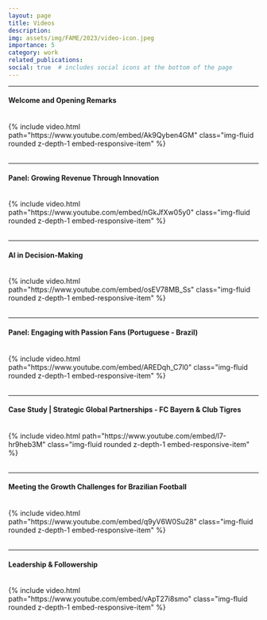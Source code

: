 ```yaml
---
layout: page
title: Videos
description: 
img: assets/img/FAME/2023/video-icon.jpeg
importance: 5
category: work
related_publications:
social: true  # includes social icons at the bottom of the page
---
```

<hr>

<div class="row mt-3">
    <div class="col-12">
        <h4>Welcome and Opening Remarks</h4> <!-- This is your video header -->
        <br>
    </div>
    <div class="col-12 embed-responsive embed-responsive-16by9">
        {% include video.html path="https://www.youtube.com/embed/Ak9Qyben4GM" class="img-fluid rounded z-depth-1 embed-responsive-item" %}
    </div>
</div>

<br>
<hr>

<div class="row mt-3">
    <div class="col-12">
        <h4>Panel: Growing Revenue Through Innovation</h4> <!-- This is your video header -->
        <br>
    </div>
    <div class="col-12 embed-responsive embed-responsive-16by9">
        {% include video.html path="https://www.youtube.com/embed/nGkJfXw05y0" class="img-fluid rounded z-depth-1 embed-responsive-item" %}
    </div>
</div>

<br>
<hr>

<div class="row mt-3">
    <div class="col-12">
        <h4>AI in Decision-Making</h4> <!-- This is your video header -->
        <br>
    </div>
    <div class="col-12 embed-responsive embed-responsive-16by9">
        {% include video.html path="https://www.youtube.com/embed/osEV78MB_Ss" class="img-fluid rounded z-depth-1 embed-responsive-item" %}
    </div>
</div>

<br>
<hr>

<div class="row mt-3">
    <div class="col-12">
        <h4>Panel: Engaging with Passion Fans (Portuguese - Brazil)</h4> <!-- This is your video header -->
        <br>
    </div>
    <div class="col-12 embed-responsive embed-responsive-16by9">
        {% include video.html path="https://www.youtube.com/embed/AREDqh_C7l0" class="img-fluid rounded z-depth-1 embed-responsive-item" %}
    </div>
</div>

<br>
<hr>

<div class="row mt-3">
    <div class="col-12">
        <h4>Case Study | Strategic Global Partnerships - FC Bayern & Club Tigres</h4> <!-- This is your video header -->
        <br>
    </div>
    <div class="col-12 embed-responsive embed-responsive-16by9">
        {% include video.html path="https://www.youtube.com/embed/l7-hr9heb3M" class="img-fluid rounded z-depth-1 embed-responsive-item" %}
    </div>
</div>

<br>
<hr>

<div class="row mt-3">
    <div class="col-12">
        <h4>Meeting the Growth Challenges for Brazilian Football</h4> <!-- This is your video header -->
        <br>
    </div>
    <div class="col-12 embed-responsive embed-responsive-16by9">
        {% include video.html path="https://www.youtube.com/embed/q9yV6W0Su28" class="img-fluid rounded z-depth-1 embed-responsive-item" %}
    </div>
</div>

<br>
<hr>

<div class="row mt-3">
    <div class="col-12">
        <h4>Leadership & Followership</h4> <!-- This is your video header -->
        <br>
    </div>
    <div class="col-12 embed-responsive embed-responsive-16by9">
        {% include video.html path="https://www.youtube.com/embed/vApT27i8smo" class="img-fluid rounded z-depth-1 embed-responsive-item" %}
    </div>
</div>
